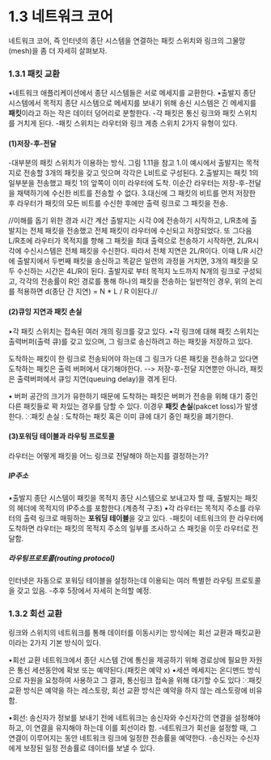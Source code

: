 # 1.3 네트워크 코어
네트워크 코어, 즉 인터넷의 종단 시스템을 연결하는 패킷 스위치와 링크의 그물망(mesh)을 좀 더 자세히 살펴보자.

### 1.3.1 패킷 교환
•네트워크 애플리케이션에서 종단 시스템들은 서로 메세지를 교환한다.
•출발지 종단 시스템에서 목적지 종단 시스템으로 메세지를 보내기 위해 송신 시스템은 긴 메세지를 **패킷**이라고 하는 작은 데이터 덩어리로 분할한다.
-각 패킷은 통신 링크와 패킷 스위치를 거치게 된다.
-패킷 스위치는 라우터와 링크 계층 스위치 2가지 유형이 있다.

#### (1)저장-후-전달
-대부분의 패킷 스위치가 이용하는 방식.
그림 1.11을 참고
1.이 예시에서 출발지는 목적지로 전송할 3개의 패킷을 갖고 잇으며 각각은 L비트로 구성된다.
2.출발지는 패킷 1의 일부분을 전송했고 패킷 1의 앞쪽이 이미 라우터에 도착. 이순간 라우터는 저장-후-전달을 채택하기에 수신한 비트를 전송할 수 없다.
3.대신에 그 패킷의 비트를 먼저 저장한 후 라우터가 패킷의 모든 비트를 수신한 후에만 출력 링크로 그 패킷을 전송.

//이해를 돕기 위한 경과 시간 계산
출발지는 시각 0에 전송하기 시작하고, L/R초에 출발지는 전체 패킷을 전송했고 전체 패킷이 라우터에 수신되고 저장되었다.
또 그다음 L/R초에 라우터가 목적지를 향해 그 패킷을 최대 출력으로 전송하기 시작하면, 2L/R시각에 수신시스템은 전체 패킷을 수신한다.
따라서 전체 지연은 2L/R이다. 
이때 L/R 시간에 출발지에서 두번째 패킷을 송신하고 똑같은 일련의 과정을 거치면, 3개의 패킷을 모두 수신하는 시간은 4L/R이 된다.
출발지로 부터 목적지 노드까지 N개의 링크로 구성되고, 각각의 전송률이 R인 경로를 통해 하나의 패킷을 전송하는 일반적인 경우, 위의 논리를 적용하면 
d(종단 간 지연) = N * L / R 이된다.//

#### (2)큐잉 지연과 패킷 손실
•각 패킷 스위치는 접속된 여러 개의 링크를 갖고 있다.
•각 링크에 대해 패킷 스위치는 출력버퍼(출력 큐)를 갖고 있으며, 그 링크로 송신하려고 하는 패킷을 저장하고 있다.

도착하는 패킷이 한 링크로 전송되어야 하는데 그 링크가 다른 패킷을 전송하고 있다면 도착하는 패킷은 출력 버퍼에서 대기해야한다.
--> 저장-후-전달 지연뿐만 아니라, 패킷은 출력버퍼에서 큐잉 지연(queuing delay)을 겪게 된다.

• 버퍼 공간의 크기가 유한하기 때문에 도착하는 패킷은 버퍼가 전송을 위해 대기 중인 다른 패킷들로 꽉 차있는 경우를 당할 수 있다. 이경우 
**패킷 손실**(pakcet loss)가 발생한다.
⁙패킷 손실 : 도착하는 패킷 혹은 이미 큐에 대기 중인 패킷을 폐기한다.

#### (3)포워딩 테이블과 라우팅 프로토콜

라우터는 어떻게 패킷을 어느 링크로 전달해야 하는지를 결정하는가?

##### IP주소
•출발지 종단 시스템이 패킷을 목적지 종단 시스템으로 보내고자 할 때, 출발지는 패킷의 헤더에 목적지의 IP주소를 포함한다.(계층적 구조)
•각 라우터는 목적지 주소를 라우터의 출력 링크로 매핑하는 **포워딩 테이블**을 갖고 있다.
-패킷이 네트워크의 한 라우터에 도착하면 라우터는 패킷의 목적지 주소의 일부를 조사하고 스 패킷을 이웃 라우터로 전달함.

##### 라우팅프로토콜(routing protocol)
인터넷은 자동으로 포워딩 테이블을 설정하는데 이용되는 여러 특별한 라우팅 프로토콜을 갖고 있음.
-추후 5장에서 자세히 논의할 예정.

### 1.3.2 회선 교환
링크와 스위치의 네트워크를 통해 데이터를 이동시키는 방식에는 회선 교환과 패킷교환이라는 2가지 기본 방식이 있다.

•회선 교환 네트워크에서 종단 시스템 간에 통신을 제공하기 위해 경로상에 필요한 자원은 통신 세션동안에 확보 또는 예약된다.(패킷은 예약 x)
•세션 메세지는 온디맨드 방식으로 자원을 요청하여 사용하고 그 결과, 통신링크 접속을 위해 대기할 수도 있다
⁙패킷 교환 방식은 예약을 하는 레스토랑, 회선 교환 방식은 예약을 하지 않는 레스토랑에 비유함.

•회선: 송신자가 정보를 보내기 전에 네트워크는 송신자와 수신자간의 연결을 설정해야 하고, 이 연결을 유지해야 하는데 이를 회선이라 함.
-네트워크가 회선을 설정할 때, 그 연결이 이루어지는 동안 네트워크 링크에 일정한 전송률을 예약한다.
-송신자는 수신자에게 보장된 일정 전송률로 데이터를 보낼 수 있다.
